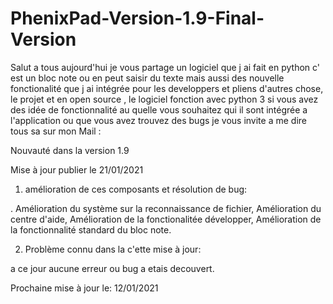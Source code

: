 # PhenixPad-Version-1.9-Final-Version
Salut a tous aujourd'hui je vous partage un logiciel que j ai fait en python c' est un bloc note ou en peut saisir du texte mais aussi des nouvelle fonctionalité que j ai intégrée   pour les developpers et pliens d'autres chose, le projet et en open source , le logiciel fonction avec python 3 si vous avez des idée de fonctionnalité au quelle vous souhaitez qui il sont intégrée a l'application ou que vous avez trouvez des bugs je vous invite a me dire tous sa sur mon Mail :



Nouvauté dans la version 1.9

Mise à jour publier le 21/01/2021

1. amélioration de ces composants et résolution de bug:

. Amélioration du système sur la reconnaissance de fichier, Amélioration du centre d'aide, Amélioration de la fonctionalitée développer, Amélioration de la fonctionnalité standard du bloc note.

2. Problème connu dans la c'ette mise à jour:

a ce jour aucune erreur ou bug a etais decouvert.

Prochaine mise à jour le: 12/01/2021
